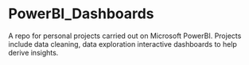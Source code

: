 # PowerBI_Dashboards
A repo for personal projects carried out on Microsoft PowerBI. Projects include data cleaning, data exploration interactive dashboards to help derive insights.
